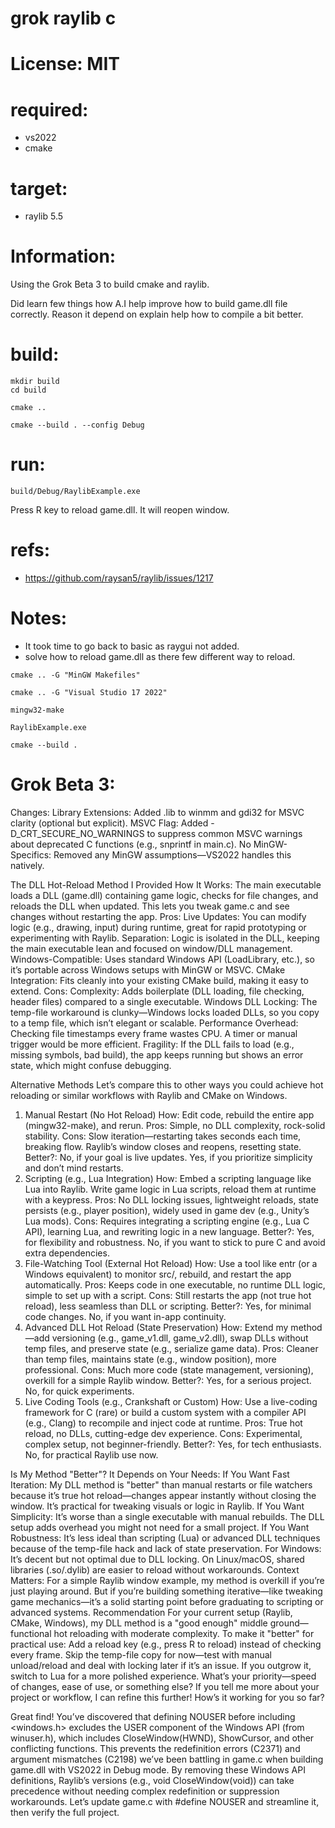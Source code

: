 # grok raylib c

# License: MIT

# required:
 * vs2022
 * cmake

# target:
 * raylib 5.5

# Information:
 Using the Grok Beta 3 to build cmake and raylib.

 Did learn few things how A.I help improve how to build game.dll file correctly. Reason it depend on explain help how to compile a bit better.

# build:

```
mkdir build
cd build
```

```
cmake ..
```

```
cmake --build . --config Debug
```

# run:
```
build/Debug/RaylibExample.exe
```

Press R key to reload game.dll. It will reopen window.


# refs:
 * https://github.com/raysan5/raylib/issues/1217

# Notes:
 * It took time to go back to basic as raygui not added.
 * solve how to reload game.dll as there few different way to reload.

```
cmake .. -G "MinGW Makefiles"
```

```
cmake .. -G "Visual Studio 17 2022"
```

```
mingw32-make
```

```
RaylibExample.exe
```

```
cmake --build .
```

# Grok Beta 3:

Changes:
Library Extensions: Added .lib to winmm and gdi32 for MSVC clarity (optional but explicit).
MSVC Flag: Added -D_CRT_SECURE_NO_WARNINGS to suppress common MSVC warnings about deprecated C functions (e.g., snprintf in main.c).
No MinGW-Specifics: Removed any MinGW assumptions—VS2022 handles this natively.



The DLL Hot-Reload Method I Provided
How It Works: The main executable loads a DLL (game.dll) containing game logic, checks for file changes, and reloads the DLL when updated. This lets you tweak game.c and see changes without restarting the app.
Pros:
Live Updates: You can modify logic (e.g., drawing, input) during runtime, great for rapid prototyping or experimenting with Raylib.
Separation: Logic is isolated in the DLL, keeping the main executable lean and focused on window/DLL management.
Windows-Compatible: Uses standard Windows API (LoadLibrary, etc.), so it’s portable across Windows setups with MinGW or MSVC.
CMake Integration: Fits cleanly into your existing CMake build, making it easy to extend.
Cons:
Complexity: Adds boilerplate (DLL loading, file checking, header files) compared to a single executable.
Windows DLL Locking: The temp-file workaround is clunky—Windows locks loaded DLLs, so you copy to a temp file, which isn’t elegant or scalable.
Performance Overhead: Checking file timestamps every frame wastes CPU. A timer or manual trigger would be more efficient.
Fragility: If the DLL fails to load (e.g., missing symbols, bad build), the app keeps running but shows an error state, which might confuse debugging.



Alternative Methods
Let’s compare this to other ways you could achieve hot reloading or similar workflows with Raylib and CMake on Windows.
1. Manual Restart (No Hot Reload)
How: Edit code, rebuild the entire app (mingw32-make), and rerun.
Pros: Simple, no DLL complexity, rock-solid stability.
Cons: Slow iteration—restarting takes seconds each time, breaking flow. Raylib’s window closes and reopens, resetting state.
Better?: No, if your goal is live updates. Yes, if you prioritize simplicity and don’t mind restarts.
2. Scripting (e.g., Lua Integration)
How: Embed a scripting language like Lua into Raylib. Write game logic in Lua scripts, reload them at runtime with a keypress.
Pros: No DLL locking issues, lightweight reloads, state persists (e.g., player position), widely used in game dev (e.g., Unity’s Lua mods).
Cons: Requires integrating a scripting engine (e.g., Lua C API), learning Lua, and rewriting logic in a new language.
Better?: Yes, for flexibility and robustness. No, if you want to stick to pure C and avoid extra dependencies.
3. File-Watching Tool (External Hot Reload)
How: Use a tool like entr (or a Windows equivalent) to monitor src/, rebuild, and restart the app automatically.
Pros: Keeps code in one executable, no runtime DLL logic, simple to set up with a script.
Cons: Still restarts the app (not true hot reload), less seamless than DLL or scripting.
Better?: Yes, for minimal code changes. No, if you want in-app continuity.
4. Advanced DLL Hot Reload (State Preservation)
How: Extend my method—add versioning (e.g., game_v1.dll, game_v2.dll), swap DLLs without temp files, and preserve state (e.g., serialize game data).
Pros: Cleaner than temp files, maintains state (e.g., window position), more professional.
Cons: Much more code (state management, versioning), overkill for a simple Raylib window.
Better?: Yes, for a serious project. No, for quick experiments.
5. Live Coding Tools (e.g., Crankshaft or Custom)
How: Use a live-coding framework for C (rare) or build a custom system with a compiler API (e.g., Clang) to recompile and inject code at runtime.
Pros: True hot reload, no DLLs, cutting-edge dev experience.
Cons: Experimental, complex setup, not beginner-friendly.
Better?: Yes, for tech enthusiasts. No, for practical Raylib use now.


Is My Method "Better"?
It Depends on Your Needs:
If You Want Fast Iteration: My DLL method is "better" than manual restarts or file watchers because it’s true hot reload—changes appear instantly without closing the window. It’s practical for tweaking visuals or logic in Raylib.
If You Want Simplicity: It’s worse than a single executable with manual rebuilds. The DLL setup adds overhead you might not need for a small project.
If You Want Robustness: It’s less ideal than scripting (Lua) or advanced DLL techniques because of the temp-file hack and lack of state preservation.
For Windows: It’s decent but not optimal due to DLL locking. On Linux/macOS, shared libraries (.so/.dylib) are easier to reload without workarounds.
Context Matters: For a simple Raylib window example, my method is overkill if you’re just playing around. But if you’re building something iterative—like tweaking game mechanics—it’s a solid starting point before graduating to scripting or advanced systems.
Recommendation
For your current setup (Raylib, CMake, Windows), my DLL method is a "good enough" middle ground—functional hot reloading with moderate complexity. To make it "better" for practical use:
Add a reload key (e.g., press R to reload) instead of checking every frame.
Skip the temp-file copy for now—test with manual unload/reload and deal with locking later if it’s an issue.
If you outgrow it, switch to Lua for a more polished experience.
What’s your priority—speed of changes, ease of use, or something else? If you tell me more about your project or workflow, I can refine this further! How’s it working for you so far?


Great find! You’ve discovered that defining NOUSER before including <windows.h> excludes the USER component of the Windows API (from winuser.h), which includes CloseWindow(HWND), ShowCursor, and other conflicting functions. This prevents the redefinition errors (C2371) and argument mismatches (C2198) we’ve been battling in game.c when building game.dll with VS2022 in Debug mode. By removing these Windows API definitions, Raylib’s versions (e.g., void CloseWindow(void)) can take precedence without needing complex redefinition or suppression workarounds.
Let’s update game.c with #define NOUSER and streamline it, then verify the full project.
